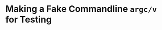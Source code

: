 # Making a Fake Commandline `argc/v` for Testing


<script src="https://gist.github.com/walchko/35491402243c68318b4328b058247e2d.js"></script>
